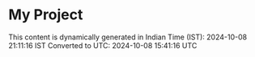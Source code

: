 # My Project

This content is dynamically generated in Indian Time (IST): 2024-10-08 21:11:16 IST
Converted to UTC: 2024-10-08 15:41:16 UTC
